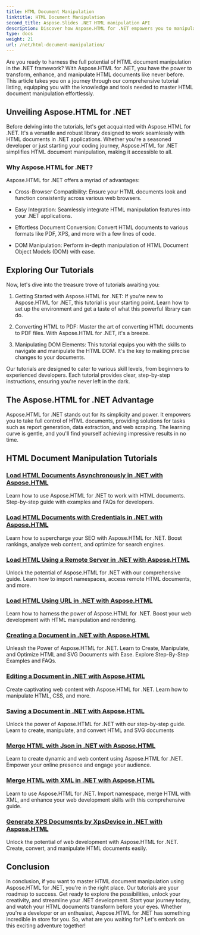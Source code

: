 ```yaml
---
title: HTML Document Manipulation
linktitle: HTML Document Manipulation
second_title: Aspose.Slides .NET HTML manipulation API
description: Discover how Aspose.HTML for .NET empowers you to manipulate HTML documents efficiently. Explore tutorials that guide you through the process.
type: docs
weight: 21
url: /net/html-document-manipulation/
---
```


Are you ready to harness the full potential of HTML document manipulation in the .NET framework? With Aspose.HTML for .NET, you have the power to transform, enhance, and manipulate HTML documents like never before. This article takes you on a journey through our comprehensive tutorial listing, equipping you with the knowledge and tools needed to master HTML document manipulation effortlessly.

## Unveiling Aspose.HTML for .NET

Before delving into the tutorials, let's get acquainted with Aspose.HTML for .NET. It's a versatile and robust library designed to work seamlessly with HTML documents in .NET applications. Whether you're a seasoned developer or just starting your coding journey, Aspose.HTML for .NET simplifies HTML document manipulation, making it accessible to all.

### Why Aspose.HTML for .NET?

Aspose.HTML for .NET offers a myriad of advantages:

- Cross-Browser Compatibility: Ensure your HTML documents look and function consistently across various web browsers.

- Easy Integration: Seamlessly integrate HTML manipulation features into your .NET applications.

- Effortless Document Conversion: Convert HTML documents to various formats like PDF, XPS, and more with a few lines of code.

- DOM Manipulation: Perform in-depth manipulation of HTML Document Object Models (DOM) with ease.

## Exploring Our Tutorials

Now, let's dive into the treasure trove of tutorials awaiting you:

1. Getting Started with Aspose.HTML for .NET: If you're new to Aspose.HTML for .NET, this tutorial is your starting point. Learn how to set up the environment and get a taste of what this powerful library can do.

2. Converting HTML to PDF: Master the art of converting HTML documents to PDF files. With Aspose.HTML for .NET, it's a breeze.

3. Manipulating DOM Elements: This tutorial equips you with the skills to navigate and manipulate the HTML DOM. It's the key to making precise changes to your documents.

Our tutorials are designed to cater to various skill levels, from beginners to experienced developers. Each tutorial provides clear, step-by-step instructions, ensuring you're never left in the dark.

## The Aspose.HTML for .NET Advantage

Aspose.HTML for .NET stands out for its simplicity and power. It empowers you to take full control of HTML documents, providing solutions for tasks such as report generation, data extraction, and web scraping. The learning curve is gentle, and you'll find yourself achieving impressive results in no time.

## HTML Document Manipulation Tutorials
### [Load HTML Documents Asynchronously in .NET with Aspose.HTML](./load-html-doc-asynchronously/)
Learn how to use Aspose.HTML for .NET to work with HTML documents. Step-by-step guide with examples and FAQs for developers.
### [Load HTML Documents with Credentials in .NET with Aspose.HTML](./load-html-doc-with-credentials/)
Learn how to supercharge your SEO with Aspose.HTML for .NET. Boost rankings, analyze web content, and optimize for search engines.
### [Load HTML Using a Remote Server in .NET with Aspose.HTML](./load-html-using-remote-server/)
Unlock the potential of Aspose.HTML for .NET with our comprehensive guide. Learn how to import namespaces, access remote HTML documents, and more.
### [Load HTML Using URL in .NET with Aspose.HTML](./load-html-using-url/)
Learn how to harness the power of Aspose.HTML for .NET. Boost your web development with HTML manipulation and rendering.
### [Creating a Document in .NET with Aspose.HTML](./creating-a-document/)
Unleash the Power of Aspose.HTML for .NET. Learn to Create, Manipulate, and Optimize HTML and SVG Documents with Ease. Explore Step-By-Step Examples and FAQs.
### [Editing a Document in .NET with Aspose.HTML](./editing-a-document/)
Create captivating web content with Aspose.HTML for .NET. Learn how to manipulate HTML, CSS, and more.
### [Saving a Document in .NET with Aspose.HTML](./saving-a-document/)
Unlock the power of Aspose.HTML for .NET with our step-by-step guide. Learn to create, manipulate, and convert HTML and SVG documents
### [Merge HTML with Json in .NET with Aspose.HTML](./merge-html-with-json/)
Learn to create dynamic and web content using Aspose.HTML for .NET. Empower your online presence and engage your audience.
### [Merge HTML with XML in .NET with Aspose.HTML](./merge-html-with-xml/)
Learn to use Aspose.HTML for .NET. Import namespace, merge HTML with XML, and enhance your web development skills with this comprehensive guide.
### [Generate XPS Documents by XpsDevice in .NET with Aspose.HTML](./generate-xps-documents-by-xpsdevice/)
Unlock the potential of web development with Aspose.HTML for .NET. Create, convert, and manipulate HTML documents easily.

## Conclusion

In conclusion, if you want to master HTML document manipulation using Aspose.HTML for .NET, you're in the right place. Our tutorials are your roadmap to success. Get ready to explore the possibilities, unlock your creativity, and streamline your .NET development. Start your journey today, and watch your HTML documents transform before your eyes. Whether you're a developer or an enthusiast, Aspose.HTML for .NET has something incredible in store for you. So, what are you waiting for? Let's embark on this exciting adventure together!